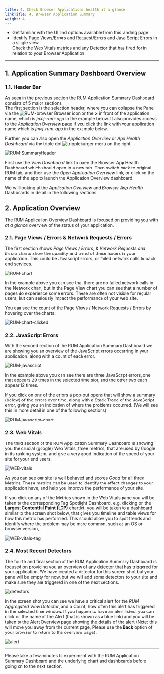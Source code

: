 ```yaml
---
title: 4. Check Browser Applications health at a glance
linkTitle: 4. Browser Application Summary
weight: 4
---
```


* Get familiar with the UI and options available from this landing page
* Identify Page Views/Errors and Request/Errors and Java Script Errors in a single view </br>
  Check the Web Vitals metrics and any Detector that has fired for in relation to your Browser Application

---

## 1. Application Summary Dashboard Overview

### 1.1. Header Bar

As seen in the previous section the RUM Application Summary Dashboard consists of 5 major sections.</br>
The first section is the selection header, where you can collapse the Pane via the ![RUM-browser](../images/browser.png?classes=inline&height=25px) Browser icon or the **>** in front of the application name, which is *jmcj-rum-app* in the example below. It also provides access to the *Application Overview* page if you click the link with your application name which is *jmcj-rum-app* in the example below.

Further, you can also open the *Application Overview*  or *App Health Dashboard* via the triple dot ![trippleburger](../images/trippleburger.png?classes=inline&height=25px) menu on the right.

![RUM-SummaryHeader](../images/summaryHeader.png)

First use the *View Dashboard* link to open the Browser App Health Dashboard which should open in a new tab.  Then switch back to original RUM tab, and then use the *Open Application Overview* link, or click on the name of the app to launch the Application Overview dashboard.

We will looking at the *Application Overview* and *Browser App Health* Dashboards in detail in the following sections.

## 2. Application Overview

The RUM Application Overview Dashboard is focused on providing you with *at a glance* overview of the status of your application.

### 2.1. Page Views / Errors & Network Requests / Errors

The first section shows *Page Views / Errors*, & *Network Requests and Errors* charts show the quantity and trend of these issues in your application. This could be Javascript errors, or failed  network calls to back end services.

![RUM-chart](../images/Rum-chart.png)

In the example above you can see that there are no failed network calls in the Network chart, but in the Page View chart you can see that a number of pages do experience some errors. These are often not visible for regular users, but can seriously impact the performance of your web site.

You can see the count of the Page Views / Network Requests / Errors by hovering over the charts.

![RUM-chart-clicked](../images/RUM-Chart-Clicked.png)

### 2.2. JavaScript Errors

With the second section of the RUM Application Summary Dashboard we are showing you an overview of the JavaScript errors occurring in your application, along with a count of each error.

![RUM-javascript](../images/RUM-Javascripterrors.png)

In the example above you can see there are three JavaScript errors, one that appears 29 times in the selected time slot, and the other two each appear 12 times.

If you click on one of the errors a pop-out opens that will show a summary (below) of the errors over time, along with a Stack Trace of the JavaScript error, giving you an indication of where the problems occurred. (We will see this in more detail in one of the following sections)

![RUM-javascript-chart](../images/expandedRUmJAVAscript-error.png)

### 2.3. Web Vitals

The third section of the RUM Application Summary Dashboard is showing you the crucial (google) Web Vitals, three metrics, that are used by Google in its ranking system, and give a very good indication of the speed  of your site for your end users.

![WEB-vitals](../images/RUM-QuickWebVitals.png)

As you can see our site is well behaved and scores *Good* for all three Metrics. These metrics can be used to identify the effect changes to your application have, and help you improve the performance of your site.

If you click on any of the Metrics shown in the Web Vitals pane you will be taken to the corresponding Tag Spotlight Dashboard.  e.g. clicking on the **Largest Contentful Paint (LCP)** chartlet, you will be taken to a dashboard similar to the screen shot below, that gives you timeline and table views for how this metric has performed. This should allow you to spot trends and identify where the problem may be more common, such as an OS or browser version, .

![WEB-vitals-tag](../images/RUM-Tag-Spotlight.png)

### 2.4. Most Recent Detectors

The fourth and final section of the RUM Application Summary Dashboard is focused on providing you an overview of any detector that has triggered for your application. We have created a detector for this screen shot but your pane will be empty for now, but we will add some detectors to your site and make sure they are triggered in one of the next sections.

![detectors](../images/rum-detector.png)

In the screen shot you can see we have a critical alert for the *RUM Aggregated View Detector*,  and a Count, how often this alert has triggered in the selected time window. If you happen to have an alert listed, you can click on the name of the Alert (that is shown as a blue link) and you will be taken to the Alert Overview page showing the details of the alert (Note: this will move you away from the current page, Please use the **Back** option of your browser to return to the overview page).

![alert](../images/click-alert.png)

---

Please take a few minutes to experiment with the RUM Application Summary Dashboard  and the underlying chart and dashboards before going on to the next section.
